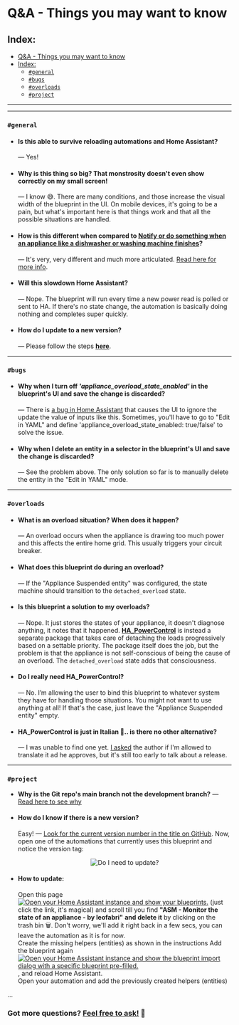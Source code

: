 # Q&A - Things you may want to know

## Index:
  - [Q&A - Things you may want to know](#qa---things-you-may-want-to-know)
  - [Index:](#index)
    - [`#general`](#general)
    - [`#bugs`](#bugs)
    - [`#overloads`](#overloads)
    - [`#project`](#project)

---
---
### `#general`

* #### **Is this able to survive reloading automations and Home Assistant?** 
  —  Yes!

* #### **Why is this thing so big? That monstrosity doesn't even show correctly on my small screen!**
   —  I know 😅. There are many conditions, and those increase the visual width of the blueprint in the UI. On mobile devices, it's going to be a pain, but what's important here is that things work and that all the possible situations are handled.

* #### **How is this different when compared to [Notify or do something when an appliance like a dishwasher or washing machine finishes](https://community.home-assistant.io/t/notify-or-do-something-when-an-appliance-like-a-dishwasher-or-washing-machine-finishes/254841)?** 
  —  It's very, very different and much more articulated. [Read here for more info](https://community.home-assistant.io/t/notify-or-do-something-when-an-appliance-like-a-dishwasher-or-washing-machine-finishes/254841/131?u=leofabri).

* #### **Will this slowdown Home Assistant?** 
  — Nope. The blueprint will run every time a new power read is polled or sent to HA. If there's no state change, the automation is basically doing nothing and completes super quickly.

* #### **How do I update to a new version?** 
  —  Please follow the steps **[here](https://community.home-assistant.io/t/detect-and-monitor-the-status-of-an-appliance-based-on-its-power-consumption-v2-0-0-updated/421670/3)**.

---

### `#bugs`

* #### **Why when I turn off *'appliance_overload_state_enabled'* in the blueprint's UI and save the change is discarded?**
   — There is [a bug in Home Assistant](https://community.home-assistant.io/t/blueprint-booleans-not-saving-after-deployment/440382/2) that causes the UI to ignore the update the value of inputs like this. Sometimes, you'll have to go to "Edit in YAML" and define 'appliance_overload_state_enabled: true/false' to solve the issue.

  
* #### **Why when I delete an entity in a selector in the blueprint's UI and save the change is discarded?**
  — See the problem above. The only solution so far is to manually delete the entity in the "Edit in YAML" mode.

---

### `#overloads`
* #### **What is an overload situation? When does it happen?**
  —  An overload occurs when the appliance is drawing too much power and this affects the entire home grid. This usually triggers your circuit breaker.

* #### **What does this blueprint do during an overload?**
  — If the "Appliance Suspended entity" was configured, the state machine should transition to the `detached_overload` state.
  
* #### **Is this blueprint a solution to my overloads?**
   —  Nope. It just stores the states of your appliance, it doesn't diagnose anything, it notes that it happened. 
  **[HA_PowerControl](https://github.com/andbad/HA_PowerControl)** is instead a separate package that takes care of detaching the loads progressively based on a settable priority. The package itself does the job, but the problem is that the appliance is not self-conscious of being the cause of an overload. The `detached_overload` state adds that consciousness. 

* #### **Do I really need HA_PowerControl?**
  — No. I’m allowing the user to bind this blueprint to whatever system they have for handling those situations. 
  You might not want to use anything at all! If that's the case, just leave the "Appliance Suspended entity" empty.

* #### **HA_PowerControl is just in Italian 🍝.. is there no other alternative?**
  —  I was unable to find one yet. [I asked](https://github.com/andbad/HA_PowerControl/issues/15) the author if I'm allowed to translate it ad he approves, but it's still too early to talk about a release.

---

### `#project`

* **Why is the Git repo's main branch not the development branch?** —  [Read here to see why](/Versioning.md)

* #### **How do I know if there is a new version?**
  Easy! — [Look for the current version number in the title on GitHub](https://github.com/leofabri/hassio_appliance-status-monitor#-detect-and-monitor-the-status-of-an-appliance-based-on-its-power-consumption). Now, open one of the automations that currently uses this blueprint and notice the version tag:
  <p align="center">
  <img src="./assets/need-to-update.jpg" alt="Do I need to update?"/>

* #### **How to update:**
  Open this page [![Open your Home Assistant instance and show your blueprints.](https://my.home-assistant.io/badges/blueprints.svg)](https://my.home-assistant.io/redirect/blueprints/) (just click the link, it's magical) and scroll till you find **"ASM - Monitor the state of an appliance - by leofabri"** **and delete it** by clicking on the trash bin 🗑. Don't worry, we'll add it right back in a few secs, you can leave the automation as it is for now. <br>
  Create the missing helpers (entities) as shown in the instructions
  Add the blueprint again [![Open your Home Assistant instance and show the blueprint import dialog with a specific blueprint pre-filled.](https://my.home-assistant.io/badges/blueprint_import.svg)](https://my.home-assistant.io/redirect/blueprint_import/?blueprint_url=https%3A%2F%2Fgithub.com%2Fleofabri%2Fhassio_appliance-status-monitor%2Fblob%2Fmain%2Fappliance-status-monitor.yaml), and reload Home Assistant.<br>
  Open your automation and add the previously created helpers (entities)


...
### Got more questions? [Feel free to ask!](https://community.home-assistant.io/t/detect-and-monitor-the-state-of-an-appliance-based-on-its-power-consumption-v2-1-1-updated/) 🙂